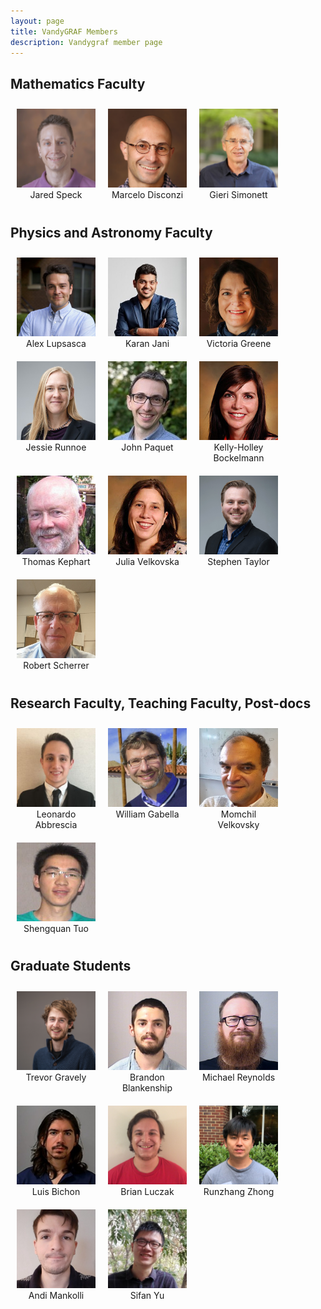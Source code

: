 ```yaml
---
layout: page
title: VandyGRAF Members 
description: Vandygraf member page 
---
```


<style>
.table {
    text-align: center;
}
.row {
    padding-top: 10px;
    padding-bottom: 10px;
}
.headshot{
    padding-right:10px;
    padding-left:10px;
    width:20%;
}
figure {
    width: 25%;
    float: left;
    margin: 0;
    text-align: center;
    padding: 10px;
}
figcaption {
	text-align:center;
}
</style>


## Mathematics Faculty

<div>
<figure>
	<img src="/images/members/jared-speck.jpg">
	<figcaption>Jared Speck</figcaption>
</figure>
<figure>
	<img src="/images/members/marcelo-disconzi.jpg">
	<figcaption>Marcelo Disconzi</figcaption>
</figure>
<figure>
	<img src="/images/members/gieri-simonett.jpg">
	<figcaption>Gieri Simonett</figcaption>
</figure>
</div>

<br style="clear:both" />

## Physics and Astronomy Faculty
<div>
<figure>
    	<img src="/images/members/alex-lupsasca.jpg" >
	<figcaption>Alex Lupsasca</figcaption>
</figure>
<figure>
	<img src="/images/members/karan-jani.jpg">
	<figcaption>Karan Jani</figcaption>
</figure>
<figure>
	<img src="/images/members/senta-greene.jpg">
	<figcaption>Victoria Greene</figcaption>
</figure>
</div>

<br style="clear:both" />

<div>
<figure>
    	<img src="/images/members/Jessie-Runnoe.jpg" >
	<figcaption>Jessie Runnoe</figcaption>
</figure>
<figure>
	<img src="/images/members/JF-paquet.jpg">
	<figcaption>John Paquet</figcaption>
</figure>
<figure>
    	<img src="/images/members/kelly-holley-bockelmann.jpg" >
	<figcaption>Kelly-Holley Bockelmann</figcaption>
</figure>
</div>

<br style="clear:both" />

<div>
<figure>
    	<img src="/images/members/thomas-kephart.jpg" >
	<figcaption>Thomas Kephart</figcaption>
</figure>
<figure>
	<img src="/images/members/julia-velkovska.jpg">
	<figcaption>Julia Velkovska</figcaption>
</figure>
<figure>
    	<img src="/images/members/stephen-taylor.jpg" >
	<figcaption>Stephen Taylor</figcaption>
</figure>
</div>

<br style="clear:both" />

<div>
<figure>
    	<img src="/images/members/robert-scherrer.jpg" >
	<figcaption>Robert Scherrer</figcaption>
</figure>
</div>

<br style="clear:both" />

## Research Faculty, Teaching Faculty, Post-docs

<div>
<figure>
    <img src="/images/members/leonardo-abbrescia.jpg" >
	<figcaption>Leonardo Abbrescia</figcaption>
</figure>
<figure>
	<img src="/images/members/billHeadShot.jpg">
	<figcaption>William Gabella</figcaption>
</figure>
<figure>
    <img src="/images/members/momchil-velkovsky.jpg" >
	<figcaption>Momchil Velkovsky</figcaption>
</figure>
</div>

<br style="clear:both" />

<div>
<figure>
    <img src="/images/members/shengquan-tuo.jpg" >
	<figcaption>Shengquan Tuo</figcaption>
</figure>
</div>

<br style="clear:both" />

## Graduate Students
<div>
<figure>
    <img src="/images/members/trevor-gravely.jpg" >
	<figcaption>Trevor Gravely</figcaption>
</figure>
<figure>
    <img src="/images/members/brandon-blankenship.jpg" >
	<figcaption>Brandon Blankenship</figcaption>
</figure>
<figure>
    <img src="/images/members/michael-reynolds.jpg" >
	<figcaption>Michael Reynolds</figcaption>
</figure>
</div>

<br style="clear:both" />

<div>
<figure>
    <img src="/images/members/luis-bichonIII.jpg" >
	<figcaption>Luis Bichon</figcaption>
</figure>
<figure>
    <img src="/images/members/brian-luczak.jpg" >
	<figcaption>Brian Luczak</figcaption>
</figure>
<figure>
    <img src="/images/members/runzhang-zhong.jpg" >
	<figcaption>Runzhang Zhong</figcaption>
</figure>
</div>

<br style="clear:both" />

<div>
<figure>
    <img src="/images/members/andi-mankolli.jpg" >
	<figcaption>Andi Mankolli</figcaption>
</figure>
<figure>
    <img src="/images/members/sifan-yu.jpg" >
	<figcaption>Sifan Yu</figcaption>
</figure>
</div>

<br style="clear:both" />
